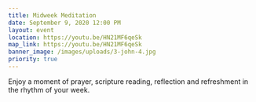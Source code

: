 ```yaml
---
title: Midweek Meditation
date: September 9, 2020 12:00 PM
layout: event
location: https://youtu.be/HN21MF6qeSk
map_link: https://youtu.be/HN21MF6qeSk
banner_image: /images/uploads/3-john-4.jpg
priority: true
---
```

Enjoy a moment of prayer, scripture reading, reflection and refreshment in the rhythm of your week.